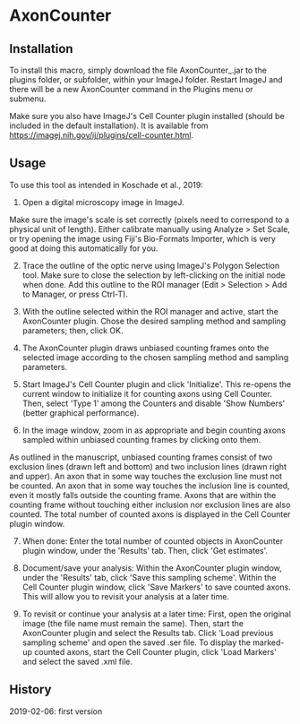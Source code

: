 # AxonCounter

## Installation
To install this macro, simply download the file AxonCounter_.jar to the plugins folder, or subfolder, within your ImageJ folder. Restart ImageJ and there will be a new AxonCounter command in the Plugins menu or submenu.

Make sure you also have ImageJ's Cell Counter plugin installed (should be included in the default installation). It is available from https://imagej.nih.gov/ij/plugins/cell-counter.html. 

## Usage
To use this tool as intended in Koschade et al., 2019:

1. Open a digital microscopy image in ImageJ. 

Make sure the image's scale is set correctly (pixels need to correspond to a physical unit of length). Either calibrate manually using Analyze > Set Scale, or try opening the image using Fiji's Bio-Formats Importer, which is very good at doing this automatically for you. 

2. Trace the outline of the optic nerve using ImageJ's Polygon Selection tool. Make sure to close the selection by left-clicking on the initial node when done. Add this outline to the ROI manager (Edit > Selection > Add to Manager, or press Ctrl-T).

3. With the outline selected within the ROI manager and active, start the AxonCounter plugin. Chose the desired sampling method and sampling parameters; then, click OK.

4. The AxonCounter plugin draws unbiased counting frames onto the selected image according to the chosen sampling method and sampling parameters.

5. Start ImageJ's Cell Counter plugin and click 'Initialize'. This re-opens the current window to initialize it for counting axons using Cell Counter. Then, select 'Type 1' among the Counters and disable 'Show Numbers' (better graphical performance). 

6. In the image window, zoom in as appropriate and begin counting axons sampled within unbiased counting frames by clicking onto them.

As outlined in the manuscript, unbiased counting frames consist of two exclusion lines (drawn left and bottom) and two inclusion lines (drawn right and upper). An axon that in some way touches the exclusion line must not be counted. An axon that in some way touches the inclusion line is counted, even it mostly falls outside the counting frame. Axons that are within the counting frame without touching either inclusion nor exclusion lines are also counted. The total number of counted axons is displayed in the Cell Counter plugin window.

7. When done: Enter the total number of counted objects in AxonCounter plugin window, under the 'Results' tab. Then, click 'Get estimates'. 

7. Document/save your analysis: Within the AxonCounter plugin window, under the 'Results' tab, click 'Save this sampling scheme'. Within the Cell Counter plugin window, click 'Save Markers' to save counted axons. This will allow you to revisit your analysis at a later time. 

8. To revisit or continue your analysis at a later time: First, open the original image (the file name must remain the same). Then, start the AxonCounter plugin and select the Results tab. Click 'Load previous sampling scheme' and open the saved .ser file. To display the marked-up counted axons, start the Cell Counter plugin, click 'Load Markers' and select the saved .xml file. 

## History
2019-02-06: first version
